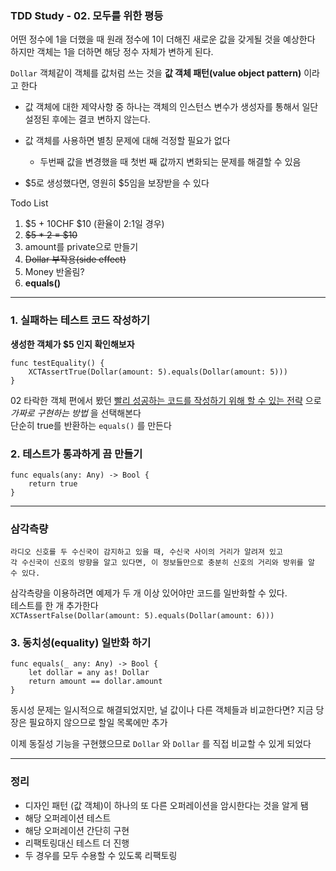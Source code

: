 ### TDD Study - 02. 모두를 위한 평등

어떤 정수에 1을 더했을 때 원래 정수에 1이 더해진 새로운 값을 갖게될 것을 예상한다
하지만 객체는 1을 더하면 해당 정수 자체가 변하게 된다.

`Dollar` 객체같이 객체를 값처럼 쓰는 것을 **값 객체 패턴(value object pattern)** 이라고 한다

- 값 객체에 대한 제약사항 중 하나는 객체의 인스턴스 변수가 생성자를 통해서 일단 설정된 후에는 결코 변하지 않는다.

- 값 객체를 사용하면 별칭 문제에 대해 걱정할 필요가 없다
  - 두번째 값을 변경했을 때 첫번 째 값까지 변화되는 문제를 해결할 수 있음

- $5로 생성했다면, 영원히 $5임을 보장받을 수 있다

Todo List

1. $5 + 10CHF $10 (환율이 2:1일 경우)  
2. ~~$5 * 2 = $10~~
3. amount를 private으로 만들기
4. ~~Dollar 부작용(side effect)~~
5. Money 반올림?
6. **equals()**

---

### 1. 실패하는 테스트 코드 작성하기
**생성한 객체가 $5 인지 확인해보자**
```
func testEquality() {
    XCTAssertTrue(Dollar(amount: 5).equals(Dollar(amount: 5)))
}
```

02 타락한 객체 편에서 봤던 [빨리 성공하는 코드를 작성하기 위해 할 수 있는 전략](02.md) 으로 *가짜로 구현하는 방법* 을 선택해본다  
단순히 true를 반환하는 `equals()` 를 만든다

### 2. 테스트가 통과하게 끔 만들기
```
func equals(any: Any) -> Bool {
    return true
}
```

---

### 삼각측량
```
라디오 신호를 두 수신국이 감지하고 있을 때, 수신국 사이의 거리가 알려져 있고
각 수신국이 신호의 방향을 알고 있다면, 이 정보들만으로 충분히 신호의 거리와 방위를 알 수 있다.
```

삼각측량을 이용하려면 예제가 두 개 이상 있어야만 코드를 일반화할 수 있다.  
테스트를 한 개 추가한다  
`XCTAssertFalse(Dollar(amount: 5).equals(Dollar(amount: 6)))`

### 3. 동치성(equality) 일반화 하기
```
func equals(_ any: Any) -> Bool {
    let dollar = any as! Dollar
    return amount == dollar.amount
}
```

동시성 문제는 일시적으로 해결되었지만, 널 값이나 다른 객체들과 비교한다면?
지금 당장은 필요하지 않으므로 할일 목록에만 추가

이제 동질성 기능을 구현했으므로 `Dollar` 와 `Dollar` 를 직접 비교할 수 있게 되었다


---

### 정리
- 디자인 패턴 (값 객체)이 하나의 또 다른 오퍼레이션을 암시한다는 것을 알게 됌
- 해당 오퍼레이션 테스트
- 해당 오퍼레이션 간단히 구현
- 리팩토링대신 테스트 더 진행
- 두 경우를 모두 수용할 수 있도록 리팩토링

